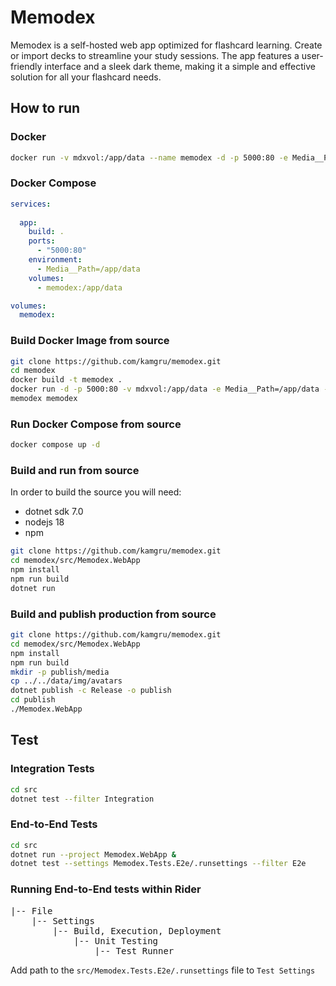 # Memodex

Memodex is a self-hosted web app optimized for flashcard learning. Create or
import decks to streamline your study sessions. The app features a
user-friendly
interface and a sleek dark theme, making it a simple and effective solution for
all your flashcard needs.

## How to run

### Docker

```bash
docker run -v mdxvol:/app/data --name memodex -d -p 5000:80 -e Media__Path=/app/data kamgru/memodex
```

### Docker Compose

```yaml
services:
  
  app:
    build: .
    ports:
      - "5000:80"
    environment:
      - Media__Path=/app/data
    volumes:
      - memodex:/app/data

volumes:
  memodex:
```

### Build Docker Image from source

```bash
git clone https://github.com/kamgru/memodex.git
cd memodex
docker build -t memodex .
docker run -d -p 5000:80 -v mdxvol:/app/data -e Media__Path=/app/data --name 
memodex memodex
```

### Run Docker Compose from source

```bash
docker compose up -d
```

### Build and run from source

In order to build the source you will need:

- dotnet sdk 7.0
- nodejs 18
- npm

```bash
git clone https://github.com/kamgru/memodex.git
cd memodex/src/Memodex.WebApp
npm install
npm run build
dotnet run
```

### Build and publish production from source

```bash
git clone https://github.com/kamgru/memodex.git
cd memodex/src/Memodex.WebApp
npm install
npm run build
mkdir -p publish/media
cp ../../data/img/avatars
dotnet publish -c Release -o publish
cd publish
./Memodex.WebApp
```

## Test

### Integration Tests

```bash
cd src
dotnet test --filter Integration
```

### End-to-End Tests

```bash
cd src
dotnet run --project Memodex.WebApp &
dotnet test --settings Memodex.Tests.E2e/.runsettings --filter E2e
```

### Running End-to-End tests within Rider

<pre>
|-- File
    |-- Settings
        |-- Build, Execution, Deployment 
            |-- Unit Testing 
                |-- Test Runner
</pre>
Add path to the `src/Memodex.Tests.E2e/.runsettings` file to `Test Settings`
